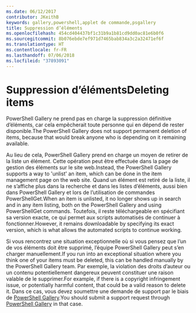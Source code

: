 ```yaml
---
ms.date: 06/12/2017
contributor: JKeithB
keywords: gallery,powershell,applet de commande,psgallery
title: Suppression d’éléments
ms.openlocfilehash: 454cd404437bf1c31b9a1b81cd9dd0ac81e6b0f6
ms.sourcegitcommit: 8b076ebde7ef971d7465bab834a3c2a32471ef6f
ms.translationtype: HT
ms.contentlocale: fr-FR
ms.lasthandoff: 07/06/2018
ms.locfileid: "37893091"
---
```

# <a name="deleting-items"></a><span data-ttu-id="935a7-103">Suppression d’éléments</span><span class="sxs-lookup"><span data-stu-id="935a7-103">Deleting items</span></span>

<span data-ttu-id="935a7-104">PowerShell Gallery ne prend pas en charge la suppression définitive d’éléments, car cela empêcherait toute personne qui en dépend de rester disponible.</span><span class="sxs-lookup"><span data-stu-id="935a7-104">The PowerShell Gallery does not support permanent deletion of items, because that would break anyone who is depending on it remaining available.</span></span>

<span data-ttu-id="935a7-105">Au lieu de cela, PowerShell Gallery prend en charge un moyen de retirer de la liste un élément. Cette opération peut être effectuée dans la page de gestion des éléments sur le site web.</span><span class="sxs-lookup"><span data-stu-id="935a7-105">Instead, the PowerShell Gallery supports a way to 'unlist' an item, which can be done in the item management page on the web site.</span></span>
<span data-ttu-id="935a7-106">Quand un élément est retiré de la liste, il ne s’affiche plus dans la recherche et dans les listes d’éléments, aussi bien dans PowerShell Gallery et lors de l’utilisation de commandes PowerShellGet.</span><span class="sxs-lookup"><span data-stu-id="935a7-106">When an item is unlisted, it no longer shows up in search and in any item listing, both on the PowerShell Gallery and using PowerShellGet commands.</span></span>
<span data-ttu-id="935a7-107">Toutefois, il reste téléchargeable en spécifiant sa version exacte, ce qui permet aux scripts automatisés de continuer à fonctionner.</span><span class="sxs-lookup"><span data-stu-id="935a7-107">However, it remains downloadable by specifying its exact version, which is what allows the automated scripts to continue working.</span></span>

<span data-ttu-id="935a7-108">Si vous rencontrez une situation exceptionnelle où si vous pensez que l’un de vos éléments doit être supprimé, l’équipe PowerShell Gallery peut s’en charger manuellement.</span><span class="sxs-lookup"><span data-stu-id="935a7-108">If you run into an exceptional situation where you think one of your items must be deleted, this can be handled manually by the PowerShell Gallery team.</span></span>
<span data-ttu-id="935a7-109">Par exemple, la violation des droits d’auteur ou un contenu potentiellement dangereux peuvent constituer une raison valable de le supprimer.</span><span class="sxs-lookup"><span data-stu-id="935a7-109">For example, if there is a copyright infringement issue, or potentially harmful content, that could be a valid reason to delete it.</span></span>
<span data-ttu-id="935a7-110">Dans ce cas, vous devez soumettre une demande de support par le biais de [PowerShell Gallery](http://www.PowerShellGallery.com).</span><span class="sxs-lookup"><span data-stu-id="935a7-110">You should submit a support request through [PowerShell Gallery](http://www.PowerShellGallery.com) in that case.</span></span>